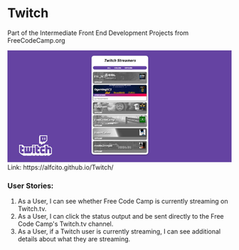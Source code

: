 # Twitch
Part of the Intermediate Front End Development Projects from FreeCodeCamp.org

<img src="images/twitch.jpg" >
Link: https://alfcito.github.io/Twitch/

### User Stories:

1. As a User, I can see whether Free Code Camp is currently streaming on Twitch.tv.
2. As a User, I can click the status output and be sent directly to the Free Code Camp's Twitch.tv channel.
3. As a User, if a Twitch user is currently streaming, I can see additional details about what they are streaming.
